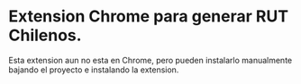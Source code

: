 Extension Chrome para generar RUT Chilenos.
==========================================

Esta extension aun no esta en Chrome, pero pueden instalarlo manualmente bajando el proyecto e
instalando la extension.
